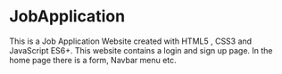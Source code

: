 # JobApplication
This is a Job Application Website created with HTML5 , CSS3 and JavaScript ES6+. This website contains a login and sign up page. In the home page there is a form, Navbar menu etc.
